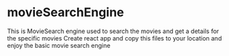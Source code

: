 # movieSearchEngine
This is MovieSearch engine used to search the movies and get a details for the specific movies
Create react app and copy this files to your location and enjoy the basic movie search engine
